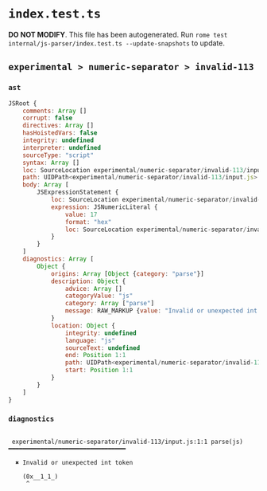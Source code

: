 # `index.test.ts`

**DO NOT MODIFY**. This file has been autogenerated. Run `rome test internal/js-parser/index.test.ts --update-snapshots` to update.

## `experimental > numeric-separator > invalid-113`

### `ast`

```javascript
JSRoot {
	comments: Array []
	corrupt: false
	directives: Array []
	hasHoistedVars: false
	integrity: undefined
	interpreter: undefined
	sourceType: "script"
	syntax: Array []
	loc: SourceLocation experimental/numeric-separator/invalid-113/input.js 1:0-2:0
	path: UIDPath<experimental/numeric-separator/invalid-113/input.js>
	body: Array [
		JSExpressionStatement {
			loc: SourceLocation experimental/numeric-separator/invalid-113/input.js 1:0-1:10
			expression: JSNumericLiteral {
				value: 17
				format: "hex"
				loc: SourceLocation experimental/numeric-separator/invalid-113/input.js 1:1-1:9
			}
		}
	]
	diagnostics: Array [
		Object {
			origins: Array [Object {category: "parse"}]
			description: Object {
				advice: Array []
				categoryValue: "js"
				category: Array ["parse"]
				message: RAW_MARKUP {value: "Invalid or unexpected int token"}
			}
			location: Object {
				integrity: undefined
				language: "js"
				sourceText: undefined
				end: Position 1:1
				path: UIDPath<experimental/numeric-separator/invalid-113/input.js>
				start: Position 1:1
			}
		}
	]
}
```

### `diagnostics`

```

 experimental/numeric-separator/invalid-113/input.js:1:1 parse(js) ━━━━━━━━━━━━━━━━━━━━━━━━━━━━━━━━━

  ✖ Invalid or unexpected int token

    (0x__1_1_)
     ^


```
